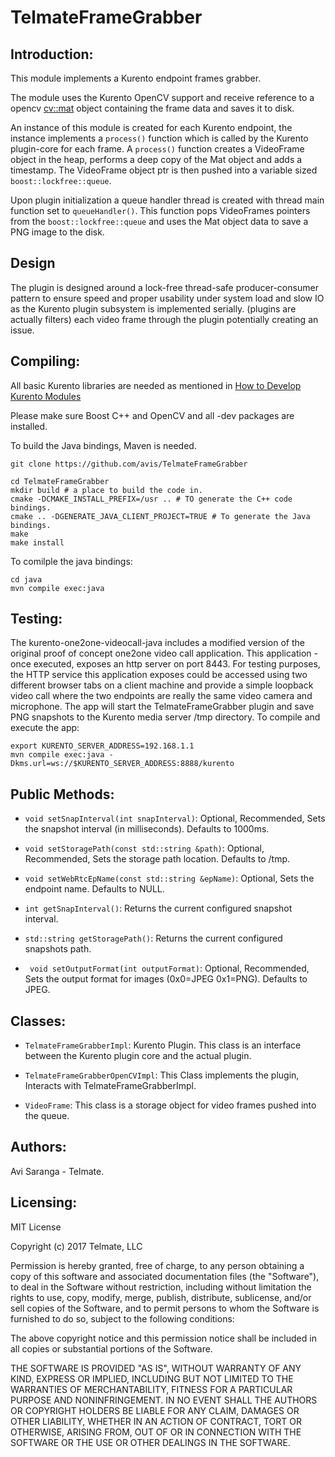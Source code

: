 # TelmateFrameGrabber

## Introduction:

This module implements a Kurento endpoint frames grabber.

The module uses the Kurento OpenCV support and receive reference to a opencv [cv::mat](http://docs.opencv.org/3.1.0/d3/d63/classcv_1_1Mat.html) object containing the frame data and saves it to disk.

An instance of this module is created for each Kurento endpoint, the instance implements a ```process()``` function which is called by the Kurento plugin-core for each frame.
A ```process()``` function creates a VideoFrame object in the heap, performs a deep copy of the Mat object and adds a timestamp.
The VideoFrame object ptr is then pushed into a variable sized ```boost::lockfree::queue```.

Upon plugin initialization a queue handler thread is created with thread main function set to ```queueHandler()```. This function pops VideoFrames pointers from the ```boost::lockfree::queue``` and uses the Mat object data to save a PNG image to the disk.

## Design
The plugin is designed around a lock-free thread-safe producer-consumer pattern
to ensure speed and proper usability under system load and slow IO as the Kurento plugin subsystem is implemented serially. (plugins are actually filters) each video frame through the plugin potentially creating an issue. 
 
 
## Compiling:

All basic Kurento libraries are needed as mentioned in [How to Develop Kurento Modules](http://doc-kurento.readthedocs.io/en/stable/mastering/develop_kurento_modules.html)

Please make sure Boost C++ and OpenCV and all -dev packages are installed.

To build the Java bindings, Maven is needed. 

```
git clone https://github.com/avis/TelmateFrameGrabber
```

```
cd TelmateFrameGrabber
mkdir build # a place to build the code in.
cmake -DCMAKE_INSTALL_PREFIX=/usr .. # TO generate the C++ code bindings.
cmake .. -DGENERATE_JAVA_CLIENT_PROJECT=TRUE # To generate the Java bindings.
make
make install
```

To comilple the java bindings:
```
cd java 
mvn compile exec:java

```

## Testing:

The kurento-one2one-videocall-java includes a modified version of the original proof of concept one2one video call application.
This application - once executed, exposes an http server on port 8443. For testing purposes, the HTTP service this application exposes could be accessed using two different browser tabs on a client machine and provide a simple loopback video call where the two endpoints are really the same video camera and microphone.
The app will start the TelmateFrameGrabber plugin and save PNG snapshots to the Kurento media server /tmp directory.
To compile and execute the app:
```
export KURENTO_SERVER_ADDRESS=192.168.1.1
mvn compile exec:java -Dkms.url=ws://$KURENTO_SERVER_ADDRESS:8888/kurento

```



## Public Methods:

* ```void setSnapInterval(int snapInterval)```: Optional, Recommended, Sets the snapshot interval (in milliseconds). Defaults to 1000ms.

* ```void setStoragePath(const std::string &path)```: Optional, Recommended, Sets the storage path location. Defaults to /tmp.

* ```void setWebRtcEpName(const std::string &epName)```: Optional, Sets the endpoint name. Defaults to NULL.

* ```int getSnapInterval()```: Returns the current configured snapshot interval. 

* ```std::string getStoragePath()```: Returns the current configured snapshots path.

* ``` void setOutputFormat(int outputFormat)```: Optional, Recommended, Sets the output format for images (0x0=JPEG 0x1=PNG). Defaults to JPEG.

## Classes:

* ```TelmateFrameGrabberImpl```: Kurento Plugin. This class is an interface between the Kurento plugin core and the actual plugin. 

* ```TelmateFrameGrabberOpenCVImpl```: This Class implements the plugin, Interacts with TelmateFrameGrabberImpl.

* ```VideoFrame```: This class is a storage object for video frames pushed into the queue.

## Authors:
Avi Saranga - Telmate.


## Licensing:
MIT License

Copyright (c) 2017 Telmate, LLC

Permission is hereby granted, free of charge, to any person obtaining a copy
of this software and associated documentation files (the "Software"), to deal
in the Software without restriction, including without limitation the rights
to use, copy, modify, merge, publish, distribute, sublicense, and/or sell
copies of the Software, and to permit persons to whom the Software is
furnished to do so, subject to the following conditions:

The above copyright notice and this permission notice shall be included in all
copies or substantial portions of the Software.

THE SOFTWARE IS PROVIDED "AS IS", WITHOUT WARRANTY OF ANY KIND, EXPRESS OR
IMPLIED, INCLUDING BUT NOT LIMITED TO THE WARRANTIES OF MERCHANTABILITY,
FITNESS FOR A PARTICULAR PURPOSE AND NONINFRINGEMENT. IN NO EVENT SHALL THE
AUTHORS OR COPYRIGHT HOLDERS BE LIABLE FOR ANY CLAIM, DAMAGES OR OTHER
LIABILITY, WHETHER IN AN ACTION OF CONTRACT, TORT OR OTHERWISE, ARISING FROM,
OUT OF OR IN CONNECTION WITH THE SOFTWARE OR THE USE OR OTHER DEALINGS IN THE
SOFTWARE.